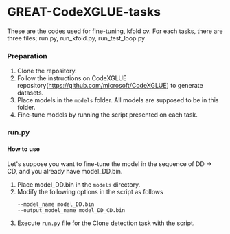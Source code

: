 # GREAT-CodeXGLUE-tasks

These are the codes used for fine-tuning, kfold cv.
For each tasks, there are three files; run.py, run_kfold.py, run_test_loop.py

### Preparation
1. Clone the repository.
2. Follow the instructions on CodeXGLUE repository(https://github.com/microsoft/CodeXGLUE) to generate datasets. 
2. Place models in the `models` folder. All models are supposed to be in this folder.
3. Fine-tune models by running the script presented on each task.


### run.py
#### How to use
Let's suppose you want to fine-tune the model in the sequence of DD -> CD, and you already have model_DD.bin.
1. Place model_DD.bin in the `models` directory.
2. Modify the following options in the script as follows
    ```
    --model_name model_DD.bin 
    --output_model_name model_DD_CD.bin
    ```
3. Execute `run.py` file for the Clone detection task with the script.
